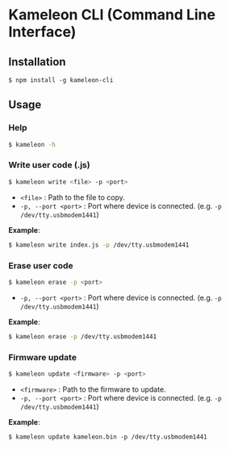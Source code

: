 # Kameleon CLI (Command Line Interface)

## Installation

```bsh
$ npm install -g kameleon-cli
```

## Usage

### Help

```sh
$ kameleon -h
```

### Write user code (.js)

```sh
$ kameleon write <file> -p <port>
```

* `<file>` : Path to the file to copy.
* `-p, --port <port>` : Port where device is connected. (e.g. `-p /dev/tty.usbmodem1441`)

__Example__:

```sh
$ kameleon write index.js -p /dev/tty.usbmodem1441
```

### Erase user code

```sh
$ kameleon erase -p <port>
```

* `-p, --port <port>` : Port where device is connected. (e.g. `-p /dev/tty.usbmodem1441`)

__Example__:

```sh
$ kameleon erase -p /dev/tty.usbmodem1441
```

### Firmware update


```sh
$ kameleon update <firmware> -p <port>
```

* `<firmware>` : Path to the firmware to update.
* `-p, --port <port>` : Port where device is connected. (e.g. `-p /dev/tty.usbmodem1441`)

__Example__:

```bsh
$ kameleon update kameleon.bin -p /dev/tty.usbmodem1441
```
